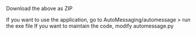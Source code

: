 Download the above as ZIP

If you want to use the application, go to AutoMessaging/automessage > run the exe file
If you want to maintain the code, modify automessage.py
